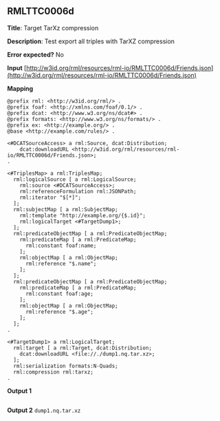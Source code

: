 ## RMLTTC0006d

**Title**: Target TarXz compression

**Description**: Test export all triples with TarXZ compression

**Error expected?** No

**Input**
 [http://w3id.org/rml/resources/rml-io/RMLTTC0006d/Friends.json](http://w3id.org/rml/resources/rml-io/RMLTTC0006d/Friends.json)

**Mapping**
```
@prefix rml: <http://w3id.org/rml/> .
@prefix foaf: <http://xmlns.com/foaf/0.1/> .
@prefix dcat: <http://www.w3.org/ns/dcat#> .
@prefix formats: <http://www.w3.org/ns/formats/> .
@prefix ex: <http://example.org/> .
@base <http://example.com/rules/> .

<#DCATSourceAccess> a rml:Source, dcat:Distribution;
    dcat:downloadURL <http://w3id.org/rml/resources/rml-io/RMLTTC0006d/Friends.json>;
.

<#TriplesMap> a rml:TriplesMap;
  rml:logicalSource [ a rml:LogicalSource;
    rml:source <#DCATSourceAccess>;
    rml:referenceFormulation rml:JSONPath;
    rml:iterator "$[*]";
  ];
  rml:subjectMap [ a rml:SubjectMap;
    rml:template "http://example.org/{$.id}";
    rml:logicalTarget <#TargetDump1>;
  ];
  rml:predicateObjectMap [ a rml:PredicateObjectMap;
    rml:predicateMap [ a rml:PredicateMap;
      rml:constant foaf:name;
    ];
    rml:objectMap [ a rml:ObjectMap;
      rml:reference "$.name";
    ];
  ];
  rml:predicateObjectMap [ a rml:PredicateObjectMap;
    rml:predicateMap [ a rml:PredicateMap;
      rml:constant foaf:age;
    ];
    rml:objectMap [ a rml:ObjectMap;
      rml:reference "$.age";
    ];
  ];
.

<#TargetDump1> a rml:LogicalTarget;
  rml:target [ a rml:Target, dcat:Distribution;
    dcat:downloadURL <file://./dump1.nq.tar.xz>;
  ];
  rml:serialization formats:N-Quads;
  rml:compression rml:tarxz;
.

```

**Output 1**
```

```

**Output 2**
 `dump1.nq.tar.xz`

